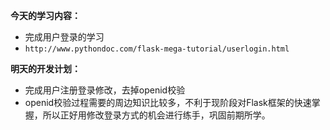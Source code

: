 **今天的学习内容：** 

- 完成用户登录的学习
- ` http://www.pythondoc.com/flask-mega-tutorial/userlogin.html `

**明天的开发计划：** 

- 完成用户注册登录修改，去掉openid校验
- openid校验过程需要的周边知识比较多，不利于现阶段对Flask框架的快速掌握，所以正好用修改登录方式的机会进行练手，巩固前期所学。
